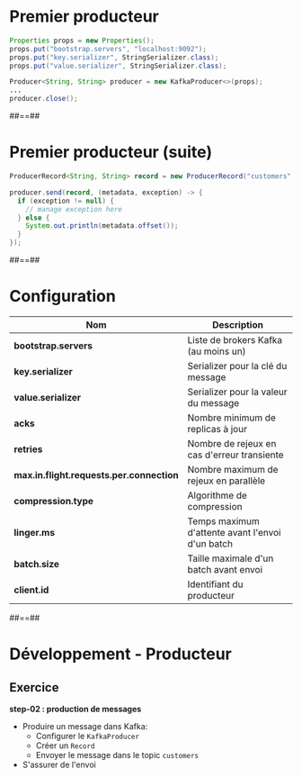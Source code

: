 <!-- .slide: class="with-code" -->

# Premier producteur

```java
Properties props = new Properties();
props.put("bootstrap.servers", "localhost:9092");
props.put("key.serializer", StringSerializer.class);
props.put("value.serializer", StringSerializer.class);

Producer<String, String> producer = new KafkaProducer<>(props);
...
producer.close();
```

<!-- .element: class="big-code" -->

##==##
<!-- .slide: class="with-code" -->

# Premier producteur (suite)

```java
ProducerRecord<String, String> record = new ProducerRecord("customers", "1", "...");

producer.send(record, (metadata, exception) -> {
  if (exception != null) {
    // manage exception here
  } else {
    System.out.println(metadata.offset());
  }
});
```

<!-- .element: class="big-code" -->

##==##
<!-- .slide: -->

# Configuration

| Nom | Description |
| --- | ----------- |
| **bootstrap.servers** | Liste de brokers Kafka (au moins un) |
| **key.serializer** | Serializer pour la clé du message |
| **value.serializer** | Serializer pour la valeur du message |
| **acks** | Nombre minimum de replicas à jour |
| **retries** | Nombre de rejeux en cas d'erreur transiente |
| **max.in.flight.requests.per.connection** | Nombre maximum de rejeux en parallèle |
| **compression.type** | Algorithme de compression |
| **linger.ms** | Temps maximum d'attente avant l'envoi d'un batch |
| **batch.size** | Taille maximale d'un batch avant envoi |
| **client.id** | Identifiant du producteur |

##==##
<!-- .slide: class="exercice" -->

# Développement - Producteur

## Exercice

**step-02 : production de messages**

* Produire un message dans Kafka:
  * Configurer le `KafkaProducer`
  * Créer un `Record`
  * Envoyer le message dans le topic `customers`
* S'assurer de l'envoi
